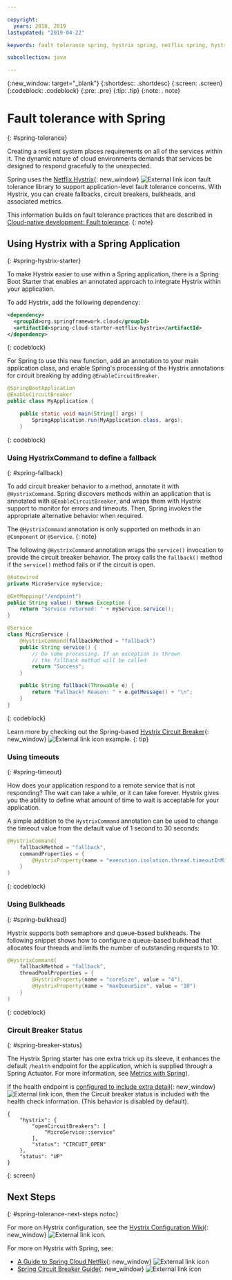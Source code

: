 ```yaml
---

copyright:
  years: 2018, 2019
lastupdated: "2019-04-22"

keywords: fault tolerance spring, hystrix spring, netflix spring, hystrixcommand spring, bulkhead spring, circuit breaker spring

subcollection: java

---
```


{:new_window: target="_blank"}
{:shortdesc: .shortdesc}
{:screen: .screen}
{:codeblock: .codeblock}
{:pre: .pre}
{:tip: .tip}
{:note: . note}

# Fault tolerance with Spring
{: #spring-tolerance}

Creating a resilient system places requirements on all of the services within it. The dynamic nature of cloud environments demands that services be designed to respond gracefully to the unexpected.

Spring uses the [Netflix Hystrix](https://github.com/Netflix/Hystrix/wiki){: new_window} ![External link icon](../icons/launch-glyph.svg "External link icon") fault tolerance library to support application-level fault tolerance concerns. With Hystrix, you can create fallbacks, circuit breakers, bulkheads, and associated metrics.

This information builds on fault tolerance practices that are described in [Cloud-native development: Fault tolerance](/docs/java?topic=cloud-native-fault-tolerance#fault-tolerance).
{: note}

## Using Hystrix with a Spring Application
{: #spring-hystrix-starter}

To make Hystrix easier to use within a Spring application, there is a Spring Boot Starter that enables an annotated approach to integrate Hystrix within your application.

To add Hystrix, add the following dependency:

```xml
<dependency>
  <groupId>org.springframework.cloud</groupId>
  <artifactId>spring-cloud-starter-netflix-hystrix</artifactId>
</dependency>
```
{: codeblock}

For Spring to use this new function, add an annotation to your main application class, and enable Spring's processing of the Hystrix annotations for circuit breaking by adding `@EnableCircuitBreaker`.

```java
@SpringBootApplication
@EnableCircuitBreaker
public class MyApplication {

	public static void main(String[] args) {
		SpringApplication.run(MyApplication.class, args);
	}
```
{: codeblock}

### Using HystrixCommand to define a fallback
{: #spring-fallback}

To add circuit breaker behavior to a method, annotate it with `@HystrixCommand`. Spring discovers methods within an application that is annotated with `@EnableCircuitBreaker`, and wraps them with Hystrix support to monitor for errors and timeouts. Then, Spring invokes the appropriate alternative behavior when required.

The `@HystrixCommand` annotation is only supported on methods in an `@Component` or `@Service`.
{: note}

The following `@HystrixCommand` annotation wraps the `service()` invocation to provide the circuit breaker behavior. The proxy calls the `fallback()` method if the `service()` method fails or if the circuit is open.

```java
@Autowired
private MicroService myService;

@GetMapping("/endpoint")
public String value() throws Exception {
    return "Service returned: " + myService.service();
}

@Service
class MicroService {
    @HystrixCommand(fallbackMethod = "fallback")
    public String service() {
        // Do some processing. If an exception is thrown
        // the fallback method will be called
        return "Success";
    }

    public String fallback(Throwable e) {
        return "Fallback! Reason: " + e.getMessage() + "\n";
    }
}
```
{: codeblock}

Learn more by checking out the Spring-based [Hystrix Circuit Breaker](https://spring.io/guides/gs/circuit-breaker/){: new_window} ![External link icon](../icons/launch-glyph.svg "External link icon") example.
{: tip}

### Using timeouts
{: #spring-timeout}

How does your application respond to a remote service that is not responding? The wait can take a while, or it can take forever. Hystrix gives you the ability to define what amount of time to wait is acceptable for your application.

A simple addition to the `HystrixCommand` annotation can be used to change the timeout value from the default value of 1 second to 30 seconds:

```java
@HystrixCommand(
    fallbackMethod = "fallback",
    commandProperties = {
        @HystrixProperty(name = "execution.isolation.thread.timeoutInMilliseconds", value = "30000"),
    }
)
```
{: codeblock}

### Using Bulkheads
{: #spring-bulkhead}

Hystrix supports both semaphore and queue-based bulkheads. The following snippet shows how to configure a queue-based bulkhead that allocates four threads and limits the number of outstanding requests to 10:

```java
@HystrixCommand(
    fallbackMethod = "fallback",
    threadPoolProperties = {
        @HystrixProperty(name = "coreSize", value = "4"),
        @HystrixProperty(name = "maxQueueSize", value = "10")
    }
)
```
{: codeblock}

### Circuit Breaker Status
{: #spring-breaker-status}

The Hystrix Spring starter has one extra trick up its sleeve, it enhances the default `/health` endpoint for the application, which is supplied through a Spring Actuator. For more information, see [Metrics with Spring](/docs/java?topic=java-spring-metrics#spring-metrics)).

If the health endpoint is [configured to include extra detail](https://docs.spring.io/spring-boot/docs/current/reference/html/production-ready-endpoints.html#production-ready-health){: new_window} ![External link icon](../icons/launch-glyph.svg "External link icon"), then the Circuit breaker status is included with the health check information. (This behavior is disabled by default).

```
{
    "hystrix": {
        "openCircuitBreakers": [
            "MicroService::service"
        ],
        "status": "CIRCUIT_OPEN"
    },
    "status": "UP"
}
```
{: screen}

## Next Steps
{: #spring-tolerance-next-steps notoc}

For more on Hystrix configuration, see the [Hystrix Configuration Wiki](https://github.com/Netflix/Hystrix/wiki/Configuration){: new_window} ![External link icon](../icons/launch-glyph.svg "External link icon").

For more on Hystrix with Spring, see:

* [A Guide to Spring Cloud Netflix](https://www.baeldung.com/spring-cloud-netflix-hystrix){: new_window} ![External link icon](../icons/launch-glyph.svg "External link icon")
* [Spring Circuit Breaker Guide](https://spring.io/guides/gs/circuit-breaker/){: new_window} ![External link icon](../icons/launch-glyph.svg "External link icon")
